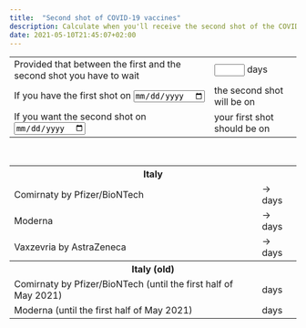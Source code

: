 ```yaml
---
title:  "Second shot of COVID-19 vaccines"
description: Calculate when you'll receive the second shot of the COVID-19 vaccine.
date: 2021-05-10T21:45:07+02:00
---
```


<table class="table table-striped table-bordered">
    <tbody>
        <tr>
            <td>
                Provided that between the first and the second shot you have to wait
            </td>
            <td>
                <input type="number" id="days" min="1" max="999" style="width: 4em; text-align: center;" /> days
            </td>
        </tr>
        <tr>
            <td>
                If you have the first shot on <input type="date" id="first-to-second-shot" />
            </td>
            <td>
                the second shot will be on<br /><span id="first-to-second-shot-result" style="font-weight: bold;"></span>
            </td>
        </tr>
        <tr>
            <td>
                If you want the second shot on <input type="date" id="second-to-first-shot" />
            </td>
            <td>
                your first shot should be on<br /><span id="second-to-first-shot-result" style="font-weight: bold;"></span>
            </td>
        </tr>
    </tbody>
</table>

<br />

<table class="table table-hover table-bordered">
    <tbody>
        <tr>
            <th colspan="2">Italy</th>
        </tr>
        <tr>
            <td>Comirnaty by Pfizer/BioNTech</td>
            <td><a href="#" class="days-preset" data-days="35"></a> &rarr; <a href="#" class="days-preset" data-days="42"></a> days</td>
        </tr>
        <tr>
            <td>Moderna</td>
            <td><a href="#" class="days-preset" data-days="35"></a> &rarr; <a href="#" class="days-preset" data-days="42"></a> days</td>
        </tr>
        <tr>
            <td>Vaxzevria by AstraZeneca</td>
            <td><a href="#" class="days-preset" data-days="63"></a> &rarr; <a href="#" class="days-preset" data-days="84"></a> days</td>
        </tr>
        <tr>
            <th colspan="2">Italy (old)</th>
        </tr>
        <tr>
            <td>Comirnaty by Pfizer/BioNTech (until the first half of May 2021)</td>
            <td><a href="#" class="days-preset" data-days="21"></a> days</td>
        </tr>
        <tr>
            <td>Moderna (until the first half of May 2021)</td>
            <td><a href="#" class="days-preset" data-days="28"></a> days</td>
        </tr>
    </tbody>
</table>
<script>
(function() {
'use strict';

function dateToValue(date) {
    return [
        date.getFullYear().toString(),
        ('0' + (date.getMonth() + 1)).substr(-2),
        ('0' + date.getDate()).substr(-2),
    ].join('-')
}

function valueToDate(value) {
    var match = /^\s*0*(?<year>\d{4})-0*(?<month>[1-2]*\d)-0*(?<day>[1-3]*\d)\s*$/.exec(value);
    if (!match) {
        return null;
    }
    var year = parseInt(match.groups.year, 10);
    var month = parseInt(match.groups.month, 10);
    if (month < 1 || month > 12) {
        return null;
    }
    var day = parseInt(match.groups.day, 10);
    if (day < 1 || day > 31) {
        return null;
    }
    return new Date(year, month - 1, day, 12, 0, 0);
}

function formatDelta(date, delta) {
    var result = new Date(date.valueOf());
    result.setDate(result.getDate() + delta);
    return result.toLocaleDateString(
        undefined,
        {
            dateStyle: 'full',
        }
    );
}
function updateView(fixFields) {
    DAYS_LASTGOOD = parseInt(DAYS.value.replace(/[^\d]+/g, ''), 10) || DAYS_LASTGOOD;
    FIRST2SECOND_LASTGOOD = valueToDate(FIRST2SECOND.value) || FIRST2SECOND_LASTGOOD;
    SECOND2FIRST_LASTGOOD = valueToDate(SECOND2FIRST.value) || SECOND2FIRST_LASTGOOD;
    if (fixFields) {
        DAYS.value = DAYS_LASTGOOD.toString();
        FIRST2SECOND.value = dateToValue(FIRST2SECOND_LASTGOOD);
        SECOND2FIRST.value = dateToValue(SECOND2FIRST_LASTGOOD);
    }
    FIRST2SECOND_RESULT.innerText = formatDelta(FIRST2SECOND_LASTGOOD, DAYS_LASTGOOD);
    SECOND2FIRST_RESULT.innerText = formatDelta(SECOND2FIRST_LASTGOOD, -DAYS_LASTGOOD);
}

var DAYS = document.getElementById('days');
var DAYS_LASTGOOD = 35;
var FIRST2SECOND = document.getElementById('first-to-second-shot');
var FIRST2SECOND_LASTGOOD = valueToDate(dateToValue(new Date()));
var FIRST2SECOND_RESULT = document.getElementById('first-to-second-shot-result');
var SECOND2FIRST = document.getElementById('second-to-first-shot');
var SECOND2FIRST_LASTGOOD = valueToDate(dateToValue(new Date()));
var SECOND2FIRST_RESULT = document.getElementById('second-to-first-shot-result');

DAYS.value = DAYS_LASTGOOD.toString();
DAYS.addEventListener('input', function() {
    updateView(false);
});
DAYS.addEventListener('blur', function() {
    updateView(true);
});

FIRST2SECOND.value = dateToValue(FIRST2SECOND_LASTGOOD);
FIRST2SECOND.addEventListener('input', function() {
    updateView(false);
});
FIRST2SECOND.addEventListener('blur', function() {
    updateView(true);
});

SECOND2FIRST.value = dateToValue(SECOND2FIRST_LASTGOOD);
SECOND2FIRST.addEventListener('input', function() {
    updateView(false);
});
SECOND2FIRST.addEventListener('blur', function() {
    updateView(true);
});

Array.prototype.forEach.call(
    document.getElementsByClassName('days-preset'),
    function(a) {
        var days = a.getAttribute('data-days');
        a.innerText = days;
        a.addEventListener('click', function(e) {
            e.preventDefault();
            DAYS.value = days;
            updateView(true);
            return e.returnValue = false;
        })
    }
);

updateView(true);

})();
</script>